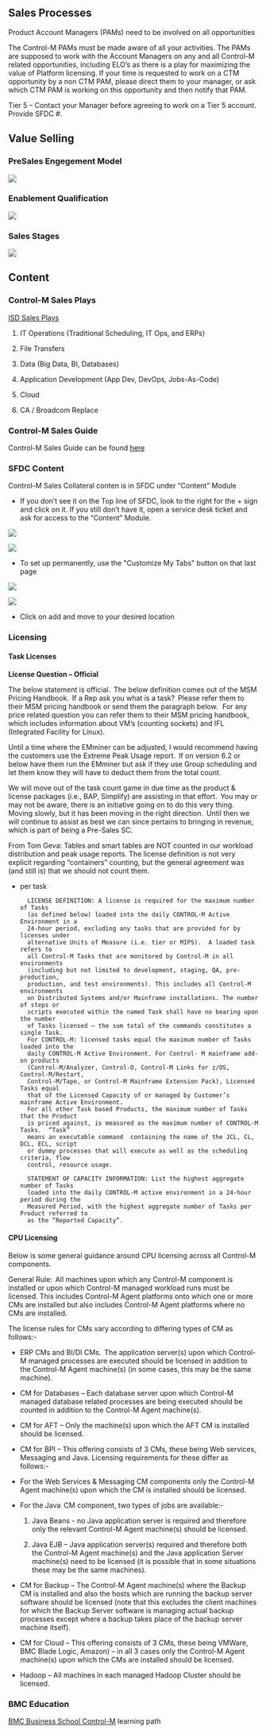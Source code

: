 ## Sales Processes

Product Account Managers (PAMs) need to be involved on all opportunities

The Control-M PAMs must be made aware of all your activities.  The PAMs are supposed to work with the Account Managers on any and all Control-M related opportunities, including ELO’s as there is a play for maximizing the value of Platform licensing.  If your time is requested to work on a CTM opportunity by a non CTM PAM, please direct them to your manager, or ask which CTM PAM is working on this opportunity and then notify that PAM.

Tier 5 – Contact your Manager before agreeing to work on a Tier 5 account. Provide SFDC #.

## Value Selling

### PreSales Engegement Model
![](../images/presales_engag.png)

### Enablement Qualification
![](../images/enable_qual.png)

### Sales Stages
![](../images/sales_stages.png)

## Content

### Control-M Sales Plays
[ISD Sales Plays](https://bmc.seismic.com/X5/#/doccenter/b865d66b-fe9c-49b7-bcad-4149d287f62e/doc/%252Fdd599dfb25-e177-448f-ba18-1a1f5ee6491c%252FdfMTJlMDgxZjAtNjFlMC00NzFkLTg2ZWMtYjg5YjljOWQ0MTI0%252CPT0%253D%252CRVNP%252Flf4e95ec71-ad84-41bc-85a9-1fb2f69b5adc//?mode=view&searchId=fa6e3054-aaac-4b15-852d-bbb7a9e10be8)

1. IT Operations (Traditional Scheduling, IT Ops, and ERPs)

2. File Transfers

3. Data (Big Data, BI, Databases)

4. Application Development (App Dev, DevOps, Jobs-As-Code)

5. Cloud

6. CA / Broadcom Replace

### Control-M Sales Guide
Control-M Sales Guide can be found [here](https://bmcapps.my.salesforce.com/sfc/#search?searchTerm=%22sales%20guide%22)

### SFDC Content

Control-M Sales Collateral conten is in SFDC  under “Content”  Module

* If you don’t see it on the Top line of SFDC, look to the right for the + sign and click on it.  If you still don’t have it, open a service desk ticket and ask for access to the “Content” Module.

![](../images/content.png)

![](../images/content1.png)

* To set up permanently, use the "Customize My Tabs" button on that last page

![](../images/content2.png)

![](../images/content3.png)

* Click on add and move to your desired location

### Licensing

#### Task Licenses
**License Question – Official**

The below statement is official.  The below definition comes out of the MSM Pricing Handbook.  If a Rep ask you what is a task?  Please refer them to their MSM pricing handbook or send them the paragraph below.   For any price related question you can refer them to their MSM pricing handbook, which includes information about VM’s (counting sockets) and IFL (Integrated Facility for Linux).

Until a time where the EMminer can be adjusted, I would recommend having the customers use the Extreme Peak Usage report.  If on version 6.2 or below have them run the EMminer but ask if they use Group scheduling and let them know they will have to deduct them from the total count.

We will move out of the task count game in due time as the product & license packages (i.e., BAP, Simplify) are assisting in that effort.  You may or may not be aware, there is an initiative going on to do this very thing.  Moving slowly, but it has been moving in the right direction.  Until then we will continue to assist as best we can since pertains to bringing in revenue, which is part of being a Pre-Sales SC.

From Tom Geva:   Tables and smart tables are NOT counted in our workload distribution and peak usage reports. The license definition is not very explicit regarding “containers” counting, but the general agreement was (and still is) that we should not count them.


* per task

        LICENSE DEFINITION: A license is required for the maximum number of Tasks
        (as defined below) loaded into the daily CONTROL-M Active Environment in a
        24-hour period, excluding any tasks that are provided for by licenses under
        alternative Units of Measure (i.e. tier or MIPS).  A loaded task refers to
        all Control-M Tasks that are monitored by Control-M in all environments
        (including but not limited to development, staging, QA, pre-production,
        production, and test environments). This includes all Control-M environments
        on Distributed Systems and/or Mainframe installations. The number of steps or
        scripts executed within the named Task shall have no bearing upon the number
        of Tasks licensed – the sum total of the commands constitutes a single Task. 
        For CONTROL-M: licensed tasks equal the maximum number of Tasks loaded into the
        daily CONTROL-M Active Environment. For Control- M mainframe add-on products
        (Control-M/Analyzer, Control-O, Control-M Links for z/OS, Control-M/Restart,
        Control-M/Tape, or Control-M Mainframe Extension Pack), Licensed Tasks equal
        that of the Licensed Capacity of or managed by Customer’s mainframe Active Environment. 
        For all other Task based Products, the maximum number of Tasks that the Product
        is priced against, is measured as the maximum number of CONTROL-M Tasks.  “Task”
        means an executable command  containing the name of the JCL, CL, DCL, ECL, script
        or dummy processes that will execute as well as the scheduling criteria, flow
        control, resource usage.

        STATEMENT OF CAPACITY INFORMATION: List the highest aggregate number of Tasks
        loaded into the daily CONTROL-M active environment in a 24-hour period during the
        Measured Period, with the highest aggregate number of Tasks per Product referred to
        as the “Reported Capacity”.

#### CPU Licensing

Below is some general guidance around CPU licensing across all Control-M components.

General Rule:  All machines upon which any Control-M component is installed or upon which Control-M managed workload runs must be licensed. This includes Control-M Agent platforms onto which one or more CMs are installed but also includes Control-M Agent platforms where no CMs are installed.

The license rules for CMs vary according to differing types of CM as follows:-

* ERP CMs and BI/DI CMs.  The application server(s) upon which Control-M managed processes are executed should be licensed in addition to the Control-M Agent machine(s) (in some cases, this may be the same machine).

* CM for Databases – Each database server upon which Control-M managed database related processes are being executed should be counted in addition to the Control-M Agent machine(s).

* CM for AFT – Only the machine(s) upon which the AFT CM is installed should be licensed.

* CM for BPI – This offering consists of 3 CMs, these being Web services, Messaging and Java. Licensing requirements for these differ as follows:-  

* For the Web Services & Messaging CM components only the Control-M Agent machine(s) upon which the CM is installed should be licensed.

* For the Java  CM component, two types of jobs are available:-

    1. Java Beans - no Java application server is required and therefore only the relevant Control-M Agent machine(s) should be licensed.

    2. Java EJB – Java application server(s) required and therefore both the Control-M Agent machine(s) and the Java application Server machine(s) need to be licensed (it is possible that in some situations these may be the same machines).

* CM for Backup – The Control-M Agent machine(s) where the Backup CM is installed and also the hosts which are running the backup server software should be licensed (note that this excludes the client machines for which the Backup Server software is managing actual backup processes except where a backup takes place of the backup server machine itself).  

* CM for Cloud – This offering consists of 3 CMs, these being VMWare, BMC Blade Logic, Amazon) – in all 3 cases only the Control-M Agent machine(s) upon which the CMs are installed should be licensed.

* Hadoop – All machines in each managed Hadoop Cluster should be licensed.

### BMC Education

[BMC Business School Control-M](https://www.bmc.com/education/courses/control-m-training.html?intcmp=redirect_education_lpctrlm) learning path  
